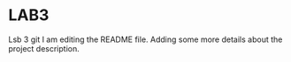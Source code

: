 # LAB3
Lsb 3 git  I am editing the README file. Adding some more details about the project description. 
